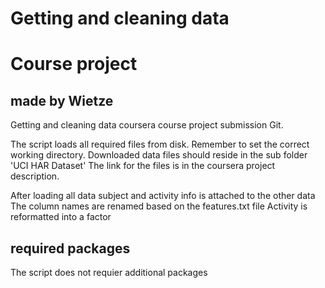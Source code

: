 # Getting and cleaning data
# Course project
## made by Wietze

Getting and cleaning data coursera course project submission Git.

The script loads all required files from disk. Remember to set the correct working directory.
Downloaded data files should reside in the sub folder 'UCI HAR Dataset'
The link for the files is in the coursera project description.

After loading all data subject and activity info is attached to the other data
The column names are renamed based on the features.txt file
Activity is reformatted into a factor

## required packages
The script does not requier additional packages

